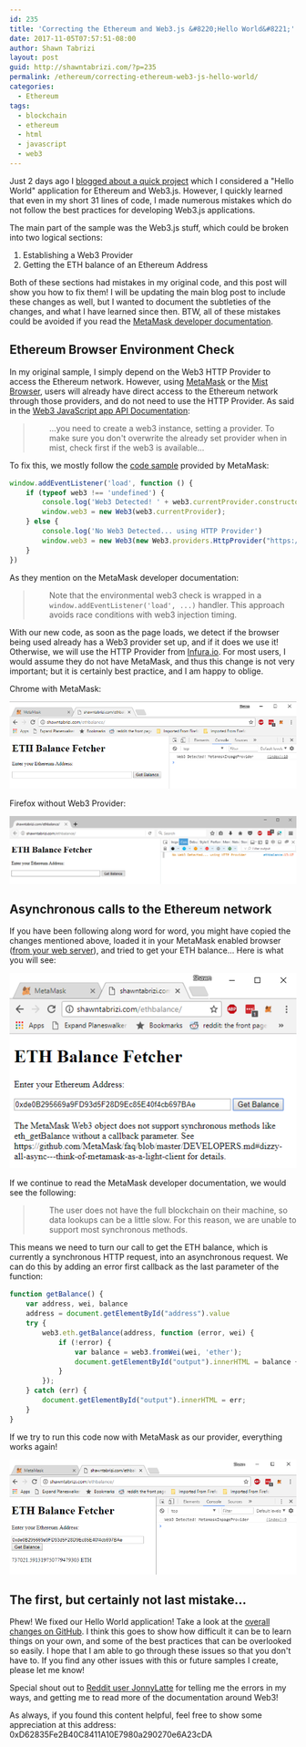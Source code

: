 ```yaml
---
id: 235
title: 'Correcting the Ethereum and Web3.js &#8220;Hello World&#8221;'
date: 2017-11-05T07:57:51-08:00
author: Shawn Tabrizi
layout: post
guid: http://shawntabrizi.com/?p=235
permalink: /ethereum/correcting-ethereum-web3-js-hello-world/
categories:
  - Ethereum
tags:
  - blockchain
  - ethereum
  - html
  - javascript
  - web3
---
```

<p>Just 2 days ago I <a href="http://shawntabrizi.com/crypto/ethereum-web3-js-hello-world-get-eth-balance-ethereum-address/">blogged about a quick project</a> which I considered a "Hello World" application for Ethereum and Web3.js. However, I quickly learned that even in my short 31 lines of code, I made numerous mistakes which do not follow the best practices for developing Web3.js applications.</p>

<p>The main part of the sample was the Web3.js stuff, which could be broken into two logical sections:</p>

<ol>
 	<li>Establishing a Web3 Provider</li>
 	<li>Getting the ETH balance of an Ethereum Address</li>
</ol>

<p>Both of these sections had mistakes in my original code, and this post will show you how to fix them! I will be updating the main blog post to include these changes as well, but I wanted to document the subtleties of the changes, and what I have learned since then. BTW, all of these mistakes could be avoided if you read the <a href="https://github.com/MetaMask/faq/blob/master/DEVELOPERS.md#partly_sunny-web3---ethereum-browser-environment-check">MetaMask developer documentation</a>.</p>

<h2>Ethereum Browser Environment Check</h2>
<p>In my original sample, I simply depend on the Web3 HTTP Provider to access the Ethereum network. However, using <a href="https://metamask.io/">MetaMask</a> or the <a href="https://github.com/ethereum/mist">Mist Browser</a>, users will already have direct access to the Ethereum network through those providers, and do not need to use the HTTP Provider. As said in the <a href="https://github.com/ethereum/wiki/wiki/JavaScript-API#adding-web3">Web3 JavaScript app API Documentation</a>:</p>

<blockquote>
<p style="padding-left: 30px;">...you need to create a web3 instance, setting a provider. To make sure you don't overwrite the already set provider when in mist, check first if the web3 is available...</p>
</blockquote>

<p>To fix this, we mostly follow the <a href="https://github.com/MetaMask/faq/blob/master/DEVELOPERS.md#partly_sunny-web3---ethereum-browser-environment-check">code sample</a> provided by MetaMask:</p>

```javascript
window.addEventListener('load', function () {
    if (typeof web3 !== 'undefined') {
        console.log('Web3 Detected! ' + web3.currentProvider.constructor.name)
        window.web3 = new Web3(web3.currentProvider);
    } else {
        console.log('No Web3 Detected... using HTTP Provider')
        window.web3 = new Web3(new Web3.providers.HttpProvider("https://mainnet.infura.io/noapikey"));
    }
})
```

<p>As they mention on the MetaMask developer documentation:</p>
<blockquote>
<p style="padding-left: 30px;">Note that the environmental web3 check is wrapped in a <code>window.addEventListener('load', ...)</code> handler. This approach avoids race conditions with web3 injection timing.</p>
</blockquote>

<p>With our new code, as soon as the page loads, we detect if the browser being used already has a Web3 provider set up, and if it does we use it! Otherwise, we will use the HTTP Provider from <a href="https://infura.io/">Infura.io</a>. For most users, I would assume they do not have MetaMask, and thus this change is not very important; but it is certainly best practice, and I am happy to oblige.</p>

<p>Chrome with MetaMask:</p>
<img class="alignnone size-full wp-image-239 " src="/assets/images/img_59feb77ae6a85.png" alt="" />

<p>Firefox without Web3 Provider:</p>
<img class="alignnone size-full wp-image-238 " src="/assets/images/img_59feb7629ffba.png" alt="" />

<h2>Asynchronous calls to the Ethereum network</h2>

<p>If you have been following along word for word, you might have copied the changes mentioned above, loaded it in your MetaMask enabled browser (<a href="https://github.com/MetaMask/faq/blob/master/DEVELOPERS.md#globe_with_meridians-https---web-server-required">from your web server</a>), and tried to get your ETH balance... Here is what you will see:</p>

<p id="JzigoIZ"><img class="alignnone size-full wp-image-240 " src="/assets/images/img_59feb8e353a07.png" alt="" /></p>

<p>If we continue to read the MetaMask developer documentation, we would see the following:</p>

<blockquote>
<p style="padding-left: 30px;">The user does not have the full blockchain on their machine, so data lookups can be a little slow. For this reason, we are unable to support most synchronous methods.</p>
</blockquote>

<p>This means we need to turn our call to get the ETH balance, which is currently a synchronous HTTP request, into an asynchronous request. We can do this by adding an error first callback as the last parameter of the function:</p>

```javascript
function getBalance() {
    var address, wei, balance
    address = document.getElementById("address").value
    try {
        web3.eth.getBalance(address, function (error, wei) {
            if (!error) {
                var balance = web3.fromWei(wei, 'ether');
                document.getElementById("output").innerHTML = balance + " ETH";
            }
        });
    } catch (err) {
        document.getElementById("output").innerHTML = err;
    }
}
```

<p>If we try to run this code now with MetaMask as our provider, everything works again!</p>

<p id="hKMmyBJ"><img class="alignnone size-full wp-image-241 " src="/assets/images/img_59febfad543a1.png" alt="" /></p>

<h2>The first, but certainly not last mistake...</h2>
<p>Phew! We fixed our Hello World application! Take a look at the <a href="https://github.com/shawntabrizi/ETH-Balance/commit/daa8ac6c380c6f870807023e295d51a03a21edef">overall changes on GitHub</a>. I think this goes to show how difficult it can be to learn things on your own, and some of the best practices that can be overlooked so easily. I hope that I am able to go through these issues so that you don't have to. If you find any other issues with this or future samples I create, please let me know!</p>

<p>Special shout out to <a href="https://www.reddit.com/r/ethdev/comments/7acshg/in_the_spirit_of_devcon3_build_your_first_web3js/dp9xdff/?utm_content=permalink&utm_medium=user&utm_source=reddit&utm_name=frontpage">Reddit user JonnyLatte</a> for telling me the errors in my ways, and getting me to read more of the documentation around Web3!</p>

<p>As always, if you found this content helpful, feel free to show some appreciation at this address: 0xD62835Fe2B40C8411A10E7980a290270e6A23cDA</p>